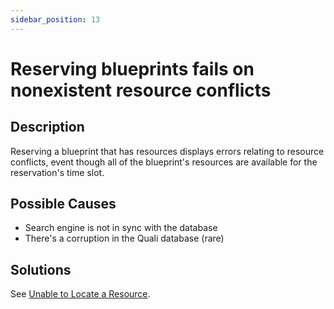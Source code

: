 ```yaml
---
sidebar_position: 13
---
```


# Reserving blueprints fails on nonexistent resource conflicts

## Description

Reserving a blueprint that has resources displays errors relating to resource conflicts, event though all of the blueprint's resources are available for the reservation's time slot.

## Possible Causes

- Search engine is not in sync with the database
- There's a corruption in the Quali database (rare)

## Solutions

See [Unable to Locate a Resource](https://help.quali.com/Online%20Help/0.0/Portal/Content/Troubleshooting/Unable-to-locate-resource.htm).
